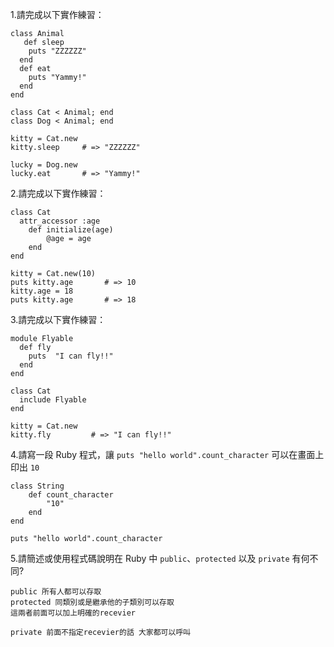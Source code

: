 
1.請完成以下實作練習：

```
class Animal
   def sleep
  	puts "ZZZZZZ"
  end
  def eat
  	puts "Yammy!"
  end
end

class Cat < Animal; end
class Dog < Animal; end

kitty = Cat.new
kitty.sleep     # => "ZZZZZZ"

lucky = Dog.new
lucky.eat       # => "Yammy!"
```

2.請完成以下實作練習：

```
class Cat
  attr_accessor :age
 	def initialize(age)
    	@age = age
	end
end

kitty = Cat.new(10)
puts kitty.age       # => 10
kitty.age = 18
puts kitty.age       # => 18
```

3.請完成以下實作練習：

```
module Flyable
  def fly
    puts  "I can fly!!"
  end
end

class Cat
  include Flyable
end

kitty = Cat.new
kitty.fly         # => "I can fly!!"
```

4.請寫一段 Ruby 程式，讓 `puts "hello world".count_character` 可以在畫面上印出 `10`
```
class String 
	def count_character
		"10"
	end
end

puts "hello world".count_character

```
5.請簡述或使用程式碼說明在 Ruby 中 `public`、`protected` 以及 `private` 有何不同?
```
public 所有人都可以存取
protected 同類別或是繼承他的子類別可以存取
這兩者前面可以加上明確的recevier

private 前面不指定recevier的話 大家都可以呼叫 
```
